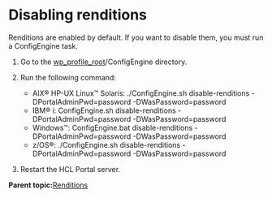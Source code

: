 # Disabling renditions

Renditions are enabled by default. If you want to disable them, you must run a ConfigEngine task.

1.  Go to the [wp\_profile\_root](../reference/wpsdirstr.md#wp_profile_root)/ConfigEngine directory.

2.  Run the following command:

    -   AIX® HP-UX Linux™ Solaris: ./ConfigEngine.sh disable-renditions -DPortalAdminPwd=password -DWasPassword=password
    -   IBM® i: ConfigEngine.sh disable-renditions -DPortalAdminPwd=password -DWasPassword=password
    -   Windows™: ConfigEngine.bat disable-renditions -DPortalAdminPwd=password -DWasPassword=password
    -   z/OS®: ./ConfigEngine.sh disable-renditions -DPortalAdminPwd=password -DWasPassword=password
3.  Restart the HCL Portal server.


**Parent topic:**[Renditions](../renditions/rend_ovr.md)

